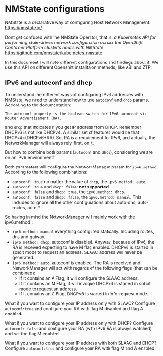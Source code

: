 # NMState configurations

NMState is a declarative way of configuring Host Network Management: https://nmstate.io/

Dont get confused with the NMState Operator, that is: *a Kubernetes API for performing state-driven network configuration across the OpenShift Container Platform cluster’s nodes with NMState*. https://github.com/nmstate/kubernetes-nmstate

In this document I will note different configurations and findings about it. We use this API on different Openshift installtaion methods, like ABI and ZTP.

## IPv6 and autoconf and dhcp

To understand the different ways of configuring IPv6 addresses with NMState, we need to understand how to use `autoconf` and `dhcp` params. According to the documentation:

```
The autoconf property is the boolean switch for IPv6 autoconf via Router Advertisement (RA).
```

and `dhcp` that indicates if you get IP address from DHCP. Remember DHCPv6 is not like DHCPv4. A similar set of features would be that DHCPv4=(DHCPv6+RA). So, RA is a requirement for IPv6, and actually, the NetworkManager will always rely, first, on it. 

But how to combine both params (`autoconf` and `dhcp`), considering we are on an IPv6 environment? 

Both parameters will configure the NetworkManager param for `ipv6.method`. According to the following combinations:
 * `autoconf: true` no matter the value of `dhcp`, the `ipv6.method: auto`.
 * `autoconf: true` and `dhcp: false`: **not supported**. 
 * `autoconf: false` and `dhcp: true`, the `ipv6.method: dhcp`.
 * `autoconf: false` and `dhcp: false`, the `ipv6.method: manual`. This includes to ignore all the other configurations about auto-dns, auto-routes, auto-*. 

So having in mind the NetworkManager will mainly work with the ìpv6.method`: 

 * `ipv6.method: manual` everything configured statically. Including routes, dns and gatway.
 * `ipv6.method: dhcp`, autoconf is disabled. Anyway, because of IPv6, the RA is received expecting to have M flag enabled. DHCPv6 is started in solicit mode to request an address. SLAAC address will never be generated. 
 * `ipv6.method: auto`, autoconf is enabled. The RA is received and NetworkManager will act with regards of the following flags (that can be combined):
   * If it contains an A Flag, it will configure the SLAAC address.
   * If it contains an M Flag, it will invoque DHCPv6 is started in solicit mode to request an address.
   * If it contains an O Flag, DHCPv6 is started in info-request mode.
 
 
What if you want to configure your IP address only with SLAAC? Configure `autoconf:true` and configure your RA with flag M disabled and flag A enabled.

What if you want to configure your IP address only with DHCP? Configure `autoconf: false` and configure your RA (with IPv6 RA is always watched) and set the flag M enabled.

What if you want to configure your IP address with both SLAAC and DHCP?
Configure `autoconf:true` and configure your RA with flag M and A enabled.
